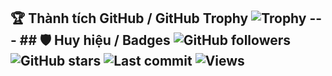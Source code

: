 ## 🏆 Thành tích GitHub / GitHub Trophy ![Trophy](https://github-profile-trophy.vercel.app/?username=NHT404&theme=dracula&no-frame=true&row=2&column=4) --- ## 🛡️ Huy hiệu / Badges ![GitHub followers](https://img.shields.io/github/followers/NHT404?label=Followers&style=social) ![GitHub stars](https://img.shields.io/github/stars/NHT404?affiliations=OWNER%2CCOLLABORATOR&style=social) ![Last commit](https://img.shields.io/github/last-commit/NHT404/NHT404?label=Last%20update) ![Views](https://komarev.com/ghpvc/?username=NHT404&label=PROFILE+VIEWS&color=0e75b6&style=flat) 
